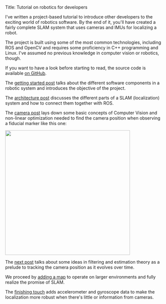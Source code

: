 Title: Tutorial on robotics for developers

I've written a project-based tutorial to introduce other developers to the exciting world of robotics software. By the end of it, you'll have created a fairly complete SLAM system that uses cameras and IMUs for localizing a robot.

The project is built using some of the most common technologies, including ROS and OpenCV and requires some proficiency in C++ programming and Linux. I've assumed no previous knowledge in computer vision or robotics, though.

If you want to have a look before starting to read, the source code is available [on GitHub](https://github.com/nicolov/robotics_for_developers).

The [getting started post]({filename}/robotics-for-developers/1_getting_started/article.md) talks about the different software components in a robotic system and introduces the objective of the project.

The [architecture post]({filename}/robotics-for-developers/2_architecture/article.md) discusses the different parts of a SLAM (localization) system and how to connect them together with ROS.

The [camera post]({filename}/robotics-for-developers/3_camera/article.md) lays down some basic concepts of Computer Vision and non-linear optimization needed to find the camera position when observing a fiducial marker like this one:

<img src="{filename}/robotics-for-developers/3_camera/frame_example.jpg" style="width: 400px" class="img-center" />

The [next post]({filename}/robotics-for-developers/4_time_evolutions/article.md) talks about some ideas in filtering and estimation theory as a prelude to tracking the camera position as it evolves over time.

We proceed by [adding a map]({filename}/robotics-for-developers/5_multiple_markers/article.md) to operate on larger environments and fully realize the promise of SLAM.

<!-- [finishing touch]({filename}/robotics-for-developers/6_imu/article.md) -->

The [finishing touch]() adds accelerometer and gyroscope data to make the localization more robust when there's little or information from cameras.
